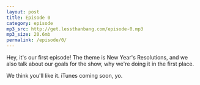 ```yaml
---
layout: post
title: Episode 0
category: episode
mp3_src: http://get.lessthanbang.com/episode-0.mp3
mp3_size: 20.6mb
permalink: /episode/0/
---
```


Hey, it's our first episode! The theme is New Year's Resolutions, and we also talk about our goals for the show, why we're doing it in the first place.

We think you'll like it. iTunes coming soon, yo.
